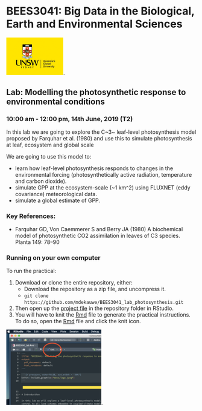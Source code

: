 # BEES3041: Big Data in the Biological, Earth and Environmental Sciences

<img src="data/logo.jpeg" width="30%">.

## Lab: Modelling the photosynthetic response to environmental conditions

### 10:00 am - 12:00 pm, 14th June, 2019 (T2)

In this lab we are going to explore the C~3~ leaf-level photosynthesis model proposed by Farquhar et al. (1980) and use this to simulate photosynthesis at leaf, ecosystem and global scale

We are going to use this model to:

* learn how leaf-level photosynthesis responds to changes in the environmental forcing (photosynthetically active radiation, temperature and carbon dioxide).
* simulate GPP at the ecosystem-scale (~1 km^2) using FLUXNET (eddy covariance) meteorological data.
* simulate a global estimate of GPP.

### Key References:

* Farquhar GD, Von Caemmerer S and Berry JA (1980) A
biochemical model of photosynthetic CO2 assimilation in leaves of C3 species. Planta 149: 78–90

### Running on your own computer

To run the practical:

1. Download or clone the entire repository, either:
    - Download the repository as a zip file, and uncompress it.
    - `git clone https://github.com/mdekauwe/BEES3041_lab_photosynthesis.git`
2. Then open up the [project file](BEES3041_lab.Rproj) in the repository folder in RStudio.
3. You will have to knit the [Rmd](BEES3041_lab.Rmd) file to generate the practical instructions. To do so, open the [Rmd](BEES3041_lab.Rmd) file and click the knit icon.

<img src="data/knit.png" width="50%">.

